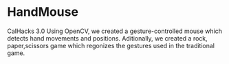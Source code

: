 # HandMouse
CalHacks 3.0
Using OpenCV, we created a gesture-controlled mouse which detects hand movements and positions. 
Aditionally, we created a rock, paper,scissors game which regonizes the gestures used in the traditional game. 
